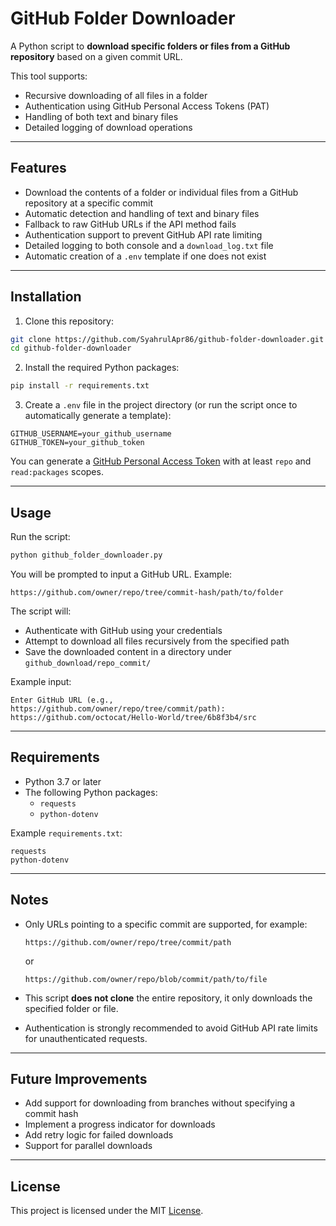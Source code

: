 # GitHub Folder Downloader

A Python script to **download specific folders or files from a GitHub repository** based on a given commit URL.

This tool supports:
- Recursive downloading of all files in a folder
- Authentication using GitHub Personal Access Tokens (PAT)
- Handling of both text and binary files
- Detailed logging of download operations

---

## Features

- Download the contents of a folder or individual files from a GitHub repository at a specific commit
- Automatic detection and handling of text and binary files
- Fallback to raw GitHub URLs if the API method fails
- Authentication support to prevent GitHub API rate limiting
- Detailed logging to both console and a `download_log.txt` file
- Automatic creation of a `.env` template if one does not exist

---

## Installation

1. Clone this repository:
```bash
git clone https://github.com/SyahrulApr86/github-folder-downloader.git
cd github-folder-downloader
```

2. Install the required Python packages:
```bash
pip install -r requirements.txt
```

3. Create a `.env` file in the project directory (or run the script once to automatically generate a template):
```dotenv
GITHUB_USERNAME=your_github_username
GITHUB_TOKEN=your_github_token
```
You can generate a [GitHub Personal Access Token](https://github.com/settings/tokens) with at least `repo` and `read:packages` scopes.

---

## Usage

Run the script:

```bash
python github_folder_downloader.py
```

You will be prompted to input a GitHub URL. Example:

```
https://github.com/owner/repo/tree/commit-hash/path/to/folder
```

The script will:

- Authenticate with GitHub using your credentials
- Attempt to download all files recursively from the specified path
- Save the downloaded content in a directory under `github_download/repo_commit/`

Example input:

```
Enter GitHub URL (e.g., https://github.com/owner/repo/tree/commit/path):
https://github.com/octocat/Hello-World/tree/6b8f3b4/src
```

---

## Requirements

- Python 3.7 or later
- The following Python packages:
  - `requests`
  - `python-dotenv`

Example `requirements.txt`:
```
requests
python-dotenv
```

---

## Notes

- Only URLs pointing to a specific commit are supported, for example:
  ```
  https://github.com/owner/repo/tree/commit/path
  ```
  or
  ```
  https://github.com/owner/repo/blob/commit/path/to/file
  ```

- This script **does not clone** the entire repository, it only downloads the specified folder or file.

- Authentication is strongly recommended to avoid GitHub API rate limits for unauthenticated requests.

---

## Future Improvements

- Add support for downloading from branches without specifying a commit hash
- Implement a progress indicator for downloads
- Add retry logic for failed downloads
- Support for parallel downloads

---

## License

This project is licensed under the MIT [License](License).
